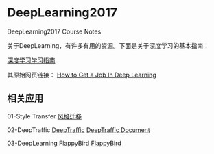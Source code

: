 # DeepLearning2017
DeepLearning2017 Course Notes

关于DeepLearning，有许多有用的资源。下面是关于深度学习的基本指南：

[深度学习学习指南](http://blog.csdn.net/qq_29133371/article/details/52816628)

其原始网页链接：
[How to Get a Job In Deep Learning](http://blog.deepgram.com/how-to-get-a-job-in-deep-learning/)

## 相关应用

01-Style Transfer [风格迁移](https://github.com/lymanzhang/DeepLearning2017/tree/master/StyleTransfer)

02-DeepTraffic [DeepTraffic](http://selfdrivingcars.mit.edu/deeptrafficjs/)
[DeepTraffic Document](http://selfdrivingcars.mit.edu/deeptraffic/)

03-DeepLearning FlappyBird [FlappyBird](https://github.com/yenchenlin/DeepLearningFlappyBird)
